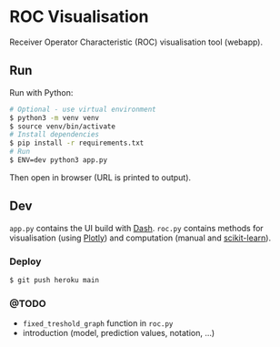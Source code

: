 # ROC Visualisation

Receiver Operator Characteristic (ROC) visualisation tool (webapp).

## Run

Run with Python:

```bash
# Optional - use virtual environment
$ python3 -m venv venv
$ source venv/bin/activate
# Install dependencies
$ pip install -r requirements.txt
# Run
$ ENV=dev python3 app.py
```

Then open in browser (URL is printed to output).

## Dev

`app.py` contains the UI build with [Dash](https://plotly.com/dash/). `roc.py` contains methods for visualisation (using [Plotly](https://plotly.com/python/)) and computation (manual and [scikit-learn](https://scikit-learn.org/stable/)).

### Deploy

```bash
$ git push heroku main
```

### @TODO

- `fixed_treshold_graph` function in `roc.py`
- introduction (model, prediction values, notation, ...)

